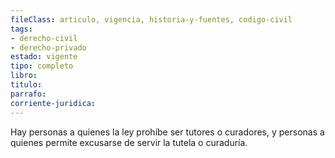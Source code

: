 ```yaml
---
fileClass: articulo, vigencia, historia-y-fuentes, codigo-civil
tags:
- derecho-civil
- derecho-privado
estado: vigente
tipo: completo
libro:
titulo:
parrafo:
corriente-juridica:
---
```

Hay personas a quienes la ley prohíbe ser tutores o curadores, y personas a quienes permite excusarse de servir la tutela o curaduría.